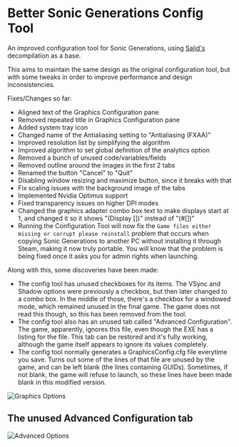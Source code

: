 # Better Sonic Generations Config Tool
An improved configuration tool for Sonic Generations, using [Sajid's](https://github.com/Sajidur78) decompilation as a base.

This aims to maintain the same design as the original configuration tool, but with some tweaks
in order to improve performance and design inconsistencies.

Fixes/Changes so far:
- Aligned text of the Graphics Configuration pane
- Removed repeated title in Graphics Configuration pane
- Added system tray icon
- Changed name of the Antialiasing setting to "Antialiasing (FXAA)"
- Improved resolution list by simplifying the algorithm
- Improved algorithm to set global definition of the analytics option
- Removed a bunch of unused code/variables/fields
- Removed outline around the images in the first 2 tabs
- Renamed the button "Cancel" to "Quit"
- Disabling window resizing and maximize button, since it breaks with that
- Fix scaling issues with the background image of the tabs
- Implemented Nvidia Optimus support
- Fixed transparency issues on higher DPI modes
- Changed the graphics adapter combo box text to make displays start at 1, and changed it so it shows "(Display [])" instead of "(#[])"
- Running the Configuration Tool will now fix the `Game files either missing or corrupt please reinstall` problem that occurs when copying Sonic Generations to another PC without installing it through Steam, making it now truly portable. You will know that the problem is being fixed once it asks you for admin rights when launching.

Along with this, some discoveries have been made:
- The config tool has unused checkboxes for its items. The VSync and Shadow options were previously a checkbox, but then later changed to a combo box. In the middle of those, there's a checkbox for a windowed mode, which remained unused in the final game. The game does not read this though, so this has been removed from the tool.
- The config tool also has an unused tab called "Advanced Configuration". The game, apparently, ignores this file, even though the EXE has a listing for the file. This tab can be restored and it's fully working, although the game itself appears to ignore its values completely.
- The config tool normally generates a GraphicsConfig.cfg file everytime you save. Turns out some of the lines of that file are unused by the game, and can be left blank (the lines containing GUIDs). Sometimes, if not blank, the game will refuse to launch, so these lines have been made blank in this modified version.

![Graphics Options](https://raw.githubusercontent.com/PTKickass/BetterGenerationsConfigTool/master/Images/Graphics.png)
## The unused Advanced Configuration tab
![Advanced Options](https://raw.githubusercontent.com/PTKickass/BetterGenerationsConfigTool/master/Images/Advanced.png)
